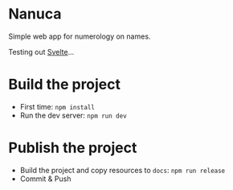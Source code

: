 # Nanuca

Simple web app for numerology on names. 

Testing out [Svelte](https://svelte.dev)...


# Build the project

- First time: `npm install`
- Run the dev server: `npm run dev`

# Publish the project

- Build the project and copy resources to `docs`: `npm run release`
- Commit & Push